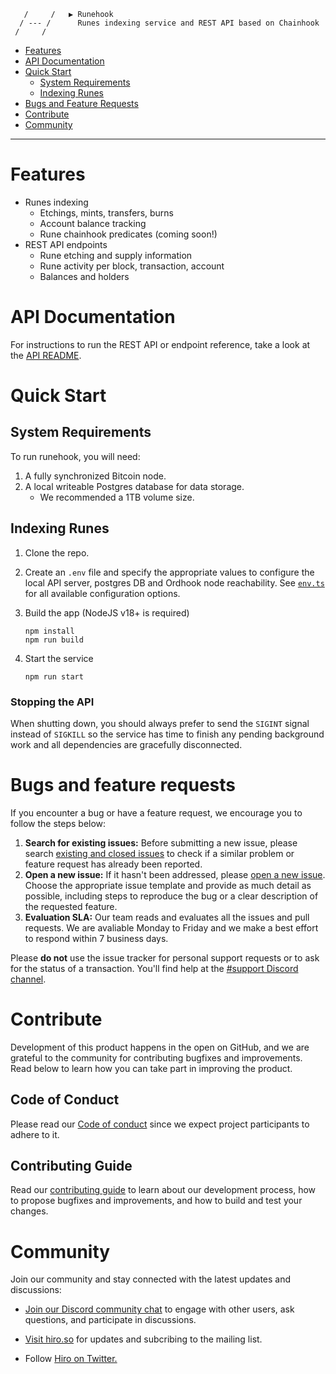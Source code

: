 
       /     /   ▶ Runehook   
      / --- /      Runes indexing service and REST API based on Chainhook
     /     /       

* [Features](#features)
* [API Documentation](#api-documentation)
* [Quick Start](#quick-start)
    * [System Requirements](#system-requirements)
    * [Indexing Runes](#indexing-runes)
* [Bugs and Feature Requests](#bugs-and-feature-requests)
* [Contribute](#contribute)
* [Community](#community)

***

# Features

* Runes indexing
    * Etchings, mints, transfers, burns
    * Account balance tracking
    * Rune chainhook predicates (coming soon!)
* REST API endpoints
    * Rune etching and supply information
    * Rune activity per block, transaction, account
    * Balances and holders

# API Documentation

For instructions to run the REST API or endpoint reference, take a look at the [API README](./api/README.md).

# Quick Start

## System Requirements

To run runehook, you will need:

1. A fully synchronized Bitcoin node.
1. A local writeable Postgres database for data storage.
   * We recommended a 1TB volume size.

## Indexing Runes

1. Clone the repo.

1. Create an `.env` file and specify the appropriate values to configure the local
API server, postgres DB and Ordhook node reachability. See
[`env.ts`](https://github.com/hirosystems/ordinals-api/blob/develop/src/env.ts)
for all available configuration options.

1. Build the app (NodeJS v18+ is required)
    ```
    npm install
    npm run build
    ```

1. Start the service
    ```
    npm run start
    ```

### Stopping the API

When shutting down, you should always prefer to send the `SIGINT` signal instead
of `SIGKILL` so the service has time to finish any pending background work and
all dependencies are gracefully disconnected.

# Bugs and feature requests

If you encounter a bug or have a feature request, we encourage you to follow the
steps below:

 1. **Search for existing issues:** Before submitting a new issue, please search
    [existing and closed issues](../../issues) to check if a similar problem or
    feature request has already been reported.
 1. **Open a new issue:** If it hasn't been addressed, please [open a new
    issue](../../issues/new/choose). Choose the appropriate issue template and
    provide as much detail as possible, including steps to reproduce the bug or
    a clear description of the requested feature.
 1. **Evaluation SLA:** Our team reads and evaluates all the issues and pull
    requests. We are avaliable Monday to Friday and we make a best effort to
    respond within 7 business days.

Please **do not** use the issue tracker for personal support requests or to ask
for the status of a transaction. You'll find help at the [#support Discord
channel](https://discord.gg/SK3DxdsP).


# Contribute

Development of this product happens in the open on GitHub, and we are grateful
to the community for contributing bugfixes and improvements. Read below to learn
how you can take part in improving the product.

## Code of Conduct
Please read our [Code of conduct](../../../.github/blob/main/CODE_OF_CONDUCT.md)
since we expect project participants to adhere to it. 

## Contributing Guide
Read our [contributing guide](.github/CONTRIBUTING.md) to learn about our
development process, how to propose bugfixes and improvements, and how to build
and test your changes.

# Community

Join our community and stay connected with the latest updates and discussions:

- [Join our Discord community chat](https://discord.gg/ZQR6cyZC) to engage with
  other users, ask questions, and participate in discussions.

- [Visit hiro.so](https://www.hiro.so/) for updates and subcribing to the
  mailing list.

- Follow [Hiro on Twitter.](https://twitter.com/hirosystems)
